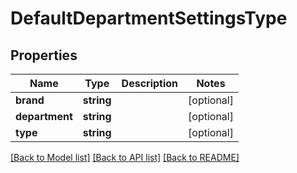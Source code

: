 # DefaultDepartmentSettingsType

## Properties
Name | Type | Description | Notes
------------ | ------------- | ------------- | -------------
**brand** | **string** |  | [optional] 
**department** | **string** |  | [optional] 
**type** | **string** |  | [optional] 

[[Back to Model list]](../README.md#documentation-for-models) [[Back to API list]](../README.md#documentation-for-api-endpoints) [[Back to README]](../README.md)


